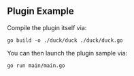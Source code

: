 Plugin Example
--------------

Compile the plugin itself via:

    go build -o ./duck/duck ./duck/duck.go

You can then launch the plugin sample via:

    go run main/main.go
